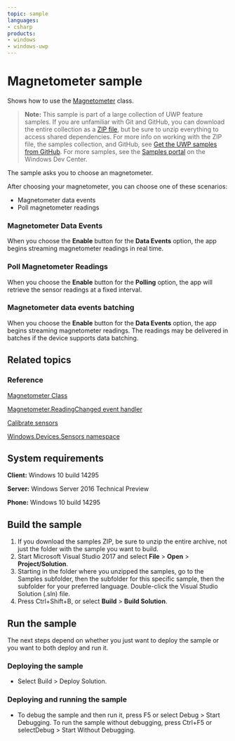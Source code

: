```yaml
---
topic: sample
languages:
- csharp
products:
- windows
- windows-uwp
---
```


<!---
  category: DevicesSensorsAndPower
  samplefwlink: http://go.microsoft.com/fwlink/p/?LinkId=869539
--->

# Magnetometer sample

Shows how to use the [Magnetometer](http://msdn.microsoft.com/library/windows/apps/br225687) class.

> **Note:** This sample is part of a large collection of UWP feature samples. 
> If you are unfamiliar with Git and GitHub, you can download the entire collection as a 
> [ZIP file](https://github.com/Microsoft/Windows-universal-samples/archive/master.zip), but be 
> sure to unzip everything to access shared dependencies. For more info on working with the ZIP file, 
> the samples collection, and GitHub, see [Get the UWP samples from GitHub](https://aka.ms/ovu2uq). 
> For more samples, see the [Samples portal](https://aka.ms/winsamples) on the Windows Dev Center. 

The sample asks you to choose an magnetometer.

After choosing your magnetometer, you can choose one of these scenarios:

-   Magnetometer data events
-   Poll magnetometer readings

### Magnetometer Data Events

When you choose the **Enable** button for the **Data Events** option, the app begins streaming magnetometer readings in real time.

### Poll Magnetometer Readings

When you choose the **Enable** button for the **Polling** option, the app will retrieve the sensor readings at a fixed interval.

### Magnetometer data events batching

When you choose the **Enable** button for the **Data Events** option, the app begins streaming magnetometer readings. The readings may be delivered in batches if the device supports data batching.

## Related topics

### Reference

[Magnetometer Class](https://docs.microsoft.com/en-us/uwp/api/Windows.Devices.Sensors.Magnetometer)

[Magnetometer.ReadingChanged event handler](https://docs.microsoft.com/en-us/uwp/api/windows.devices.sensors.magnetometerreadingchangedeventargs)

[Calibrate sensors](https://docs.microsoft.com/en-us/windows/uwp/devices-sensors/calibrate-sensors)

[Windows.Devices.Sensors namespace](http://go.microsoft.com/fwlink/p/?linkid=241981)

## System requirements

**Client:** Windows 10 build 14295

**Server:** Windows Server 2016 Technical Preview

**Phone:** Windows 10 build 14295

## Build the sample

1. If you download the samples ZIP, be sure to unzip the entire archive, not just the folder with the sample you want to build. 
2. Start Microsoft Visual Studio 2017 and select **File** \> **Open** \> **Project/Solution**.
3. Starting in the folder where you unzipped the samples, go to the Samples subfolder, then the subfolder for this specific sample, then the subfolder for your preferred language. Double-click the Visual Studio Solution (.sln) file.
4. Press Ctrl+Shift+B, or select **Build** \> **Build Solution**.

## Run the sample

The next steps depend on whether you just want to deploy the sample or you want to both deploy and run it.

### Deploying the sample

- Select Build > Deploy Solution. 

### Deploying and running the sample

- To debug the sample and then run it, press F5 or select Debug >  Start Debugging. To run the sample without debugging, press Ctrl+F5 or selectDebug > Start Without Debugging. 

